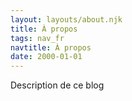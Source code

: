 ```yaml
---
layout: layouts/about.njk
title: À propos
tags: nav_fr
navtitle: À propos
date: 2000-01-01
---
```


Description de ce blog
